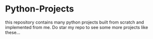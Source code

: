 # Python-Projects
this repository contains many python projects built from scratch and implemented from me.
Do star my repo to see some more projects like these...
